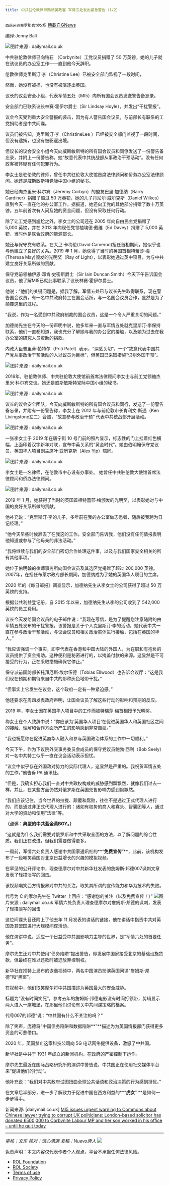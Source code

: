 ```yaml
---
title: 中共驻伦敦律师贿赂英政客 军情五处发出紧急警告（1/2）
---
```

`西班牙巴塞罗那喜悦农场` [轉載自GNews](https://gnews.org/zh-hans/1860675/)

编译:Jenny Ball

![](https://assets.gnews.org/wp-content/uploads/2022/01/image-1101.png)图片来源 : dailymail.co.uk

中共驻伦敦律师已向锆石 （Corbynite）工党议员捐赠了 50 万英镑，她的儿子就在该议员的办公室工作——直到他今天辞职。

伦敦律师克里斯汀·李（Christine Lee）已被安全部门监视了一段时间，

然而，她没有被捕，也没有被驱逐出英国。

议长的议会安全小组，代表军情五处（MI5）向所有国会议员发送警告备忘录。

安全部门已联系议长林赛·霍伊尔爵士（Sir Lindsay Hoyle），并发出“干扰警报”。

议会今天受到重大安全警报的袭击，因为有人警告国会议员，与前部长有联系的工党捐助者是中共间谍。

议员们被告知，克里斯汀·李（ChristineLee ）已经被安全部门监视了一段时间，但没有逮捕，也没有被驱逐出境。

但议长的议会安全小组今天向威斯敏斯特的所有国会议员和同僚发送了一份警告备忘录，并附上一份警告称，她“故意代表中共统战部从事政治干预活动”。没有任何政客被怀疑有任何犯罪行为。

李女士是驻伦敦的律师，曾任中共驻伦敦大使馆首席法律顾问和侨务办公室法律顾问。她还是威斯敏斯特党际中国小组的秘书。

她已经向杰里米·科尔宾（Jeremy Corbyn）的盟友巴里·加德纳（Barry Gardiner）捐赠了超过 50 万英镑，她的儿子丹尼尔·威尔克斯（Daniel Wilkes）直到今天一直在他的办公室工作。据报道，她还向工党的其他部分捐赠了数十万英镑。五年前首次有人问及她的资金问题，但没有采取任何行动。

除了让工党感到尴尬之外，李女士的公司还在 2005 年向自由民主党捐赠了 5,000 英镑，并在 2013 年向现任党领袖埃德·戴维（Ed Davey）捐赠了 5,000 英镑，当时他是联合政府的能源部长。

她还与保守党有联系。在大卫·卡梅伦(David Cameron)担任首相期间，她似乎也与他建立了良好的关系。2019 年 1 月，她获得了当时的英国首相特蕾莎·梅(Theresa May)颁发的光明奖（Ray of Light），以表彰她通过英中项目，为与中共建立良好关系所做的贡献。

保守党前领袖伊恩·邓肯·史密斯爵士（Sir Iain Duncan Smith）今天下午告诉国会议员，他了解MI5已就此事联系了议长林赛·霍伊尔爵士。

他说：“他们的关键问题是，据我了解，军情五处已与议长先生取得联系，现在警告国会议员，有一名中共政府特工在国会活跃，与一名国会议员合作，显然是为了颠覆这里的过程。

“我说，作为一名受到中共政府制裁的国会议员，这是一个令人严重关切的问题。”

加德纳先生在今天的一份声明中说，他多年来一直与军情五处就克里斯汀·李保持联系，他们一直都知道，我也充分了解她与我的办公室的接触，以及她为过去在我办公室的研究人员资助的捐款。

内政大臣普里蒂·帕特尔（Priti Patel）表示，“深感关切”，一个“故意代表中国共产党从事政治干预活动的人以议员为目标”，但英国已采取措施“识别外国干预”。

![](https://assets.gnews.org/wp-content/uploads/2022/01/image-1103.png)图片来源 : dailymail.co.uk

2016年，驻伦敦律师、中共驻伦敦大使馆前首席法律顾问李女士与前工党领袖杰里米·科尔宾交谈。她还是威斯敏斯特党际中国小组的秘书。

![](https://assets.gnews.org/wp-content/uploads/2022/01/image-1105.png)图片来源 : dailymail.co.uk

议长的议会安全团队，今天向威斯敏斯特的所有国会议员和同行，发送了一份警告备忘录，并附有一份警告称，李女士在 2012 年与前伦敦市长肯利文·斯通（Ken Livingstone左二）合照，“故意参与政治干预” 代表中共统战部开展活动。

![](https://assets.gnews.org/wp-content/uploads/2022/01/image-1107.png)图片来源 : dailymail.co.uk

一张李女士于 2019 年在唐宁街 10 号门前的照片显示，标志性的门上挂着红色横幅，上面印着汉字新年对联，宣布中英关系的“黄金时代”。她由伯明翰保守党议员、英国华人项目副主席叶·亚历克斯（Alex Yip）陪同。

![](https://assets.gnews.org/wp-content/uploads/2022/01/image-1108.png)图片来源 : dailymail.co.uk

李女士是一名律师，在伦敦市中心设有办事处。 她曾任中共驻伦敦大使馆首席法律顾问和侨办法律顾问。

![](https://assets.gnews.org/wp-content/uploads/2022/01/image-1110.png)图片来源 : dailymail.co.uk

2019 年 1 月，她获得了当时的英国首相特蕾莎·梅颁发的光明奖，以表彰她对与中国的良好关系所做的贡献。

他补充说：“克里斯汀·李的儿子，多年前在我的办公室做志愿者，随后被我聘为日记经理。”

“他今天早些时候辞去了在我这的工作。安全部门告诉我，他们没有任何情报表明他知道或参与了他母亲的非法活动。”

“我将继续与我们的安全部门密切合作处理这件事，以及与我们国家安全相关的所有其他事项。”

她位于伯明翰的律师事务所向国会议员及其选区党捐赠了超过 200,000 英镑。2007年，在担任布莱尔政府部长期间，加德纳成为了她的英国华人项目的主席。

2020 年的《每日邮报》调查显示，加德纳先生从李女士的公司获得了超过 50 万英镑的支持。

根据公共利益登记册，自 2015 年以来，加德纳先生从李的公司收到了 542,000 英镑的员工费用。

议长今天发给国会议员的电子邮件说：“我现在写信，是为了提醒您注意随附的由军情五处发布的干扰警报，该警报是关于个人克里斯汀·李的活动，她代表中共一直在参与政治干预活动，与议会议员和相关政治实体进行接触，包括在英国的华人。”

“我应该强调一个事实，即李代表在香港和中国大陆的外国人，为在职和有抱负的议员提供了资金捐助。这种便利是秘密进行的，以掩盖付款的来源。这显然是不可接受的行为，正在采取措施确保它停止。”

保守派前国防部长托拜厄斯·埃尔伍德（Tobias Ellwood）也告诉会议厅：“这是我们现在预期和期待来自中共的那种灰色地带干扰。”

“但事实上它发生在议会，这个政府一定有一种紧迫感。”

他还要求在周四发表政府声明，让国会议员了解这些行动的影响和预期的反应。

2019 年，李女士因在英国华人项目中的工作而被特瑞莎·梅首相授予光明奖。

梅女士在个人致辞中说：“你应该为‘英国华人项目’在促进英国华人和英国社区之间的接触、理解和合作方面所产生的影响感到非常自豪。”

“我也祝愿你在促进英裔华人融入和参与英国政治体系的工作中一切顺利。”

今天下午，作为下议院外交事务委员会成员的保守党议员鲍勃·西利（Bob Seely）对一名中共特工似乎一直在议会活动表示担忧。

“议会中似乎存在外国敌对势力的实际代理人，这显然是严重的。我祝贺军情五处的工作，”他告诉 PA 通讯社。

“但是，我确实担心我们一直对中共政权构成的威胁感到飘飘然，就像我们过去一样，并且，在某些方面仍然对俄罗斯在英国兜售影响力感到飘飘然。

“我们应该记住，当今世界的拉拢、颠覆和腐败，往往不是通过正式代理人进行的，而是通过非正式代理人进行的：诸如有权势的商人和寡头、智囊团等人，通过对大学的资助和使用“法律”等。

**（点评：典型的中共蓝金黄BGY。）**

“这就是为什么我们需要对俄罗斯和中共采取全面的方法，以了解问题的综合性质。我们正在改进，但我们需要做得更多。

一周前，军情六处负责人感谢中共国家通讯社的**“**免费宣传**”**，此前，该机构发布了一段嘲笑英国对北京日益增长的兴趣的模拟视频。

在罕见的公开评论中，理查德摩尔对中共新华社发表的詹姆斯·邦德007讽刺文章发表了轻描淡写的回击。

该视频嘲笑西方情报界对中共的关注，取笑其所谓的宣传能力和华为技术的失败。

代号为 C 的摩尔先生在 Twitter 上回应：“感谢您的关注（以及免费宣传！）”
![](https://assets.gnews.org/wp-content/uploads/2022/01/image-1112.png)图片来源 : dailymail.co.uk
军情六处负责人理查德摩尔对詹姆斯·邦德的讽刺，发表了轻描淡写的回击

这位间谍头目还附上了他去年 11 月发表的讲话的链接，他在讲话中指责中共对英国及其盟国进行大规模间谍活动。

他在演讲中说，适应一个日益受中共国影响力主导的世界，是“军情六处的首要任务”。

摩尔先生还对中共使用“债务陷阱”提出警告，即发展中国家接受北京的基础设施贷款，但最终在难以还款时被迫放弃控制权。

新华社在推特上发布的诙谐视频中，两名中国演员扮演英国间谍“詹姆斯·邦德”和“黑窗”。

在视频中，他们取笑摩尔将中共国描述为英国最大的安全威胁。

标题为“没有时间笑死”，参考去年的詹姆斯·邦德电影没有时间打领带，剪辑显示两人进入一座城堡，在那里他们讨论有关中共间谍策略的档案。

代号007的邦德”说：“中共国有什么不关注的吗？”

除了笑声，庞德将“中国债务陷阱和数据陷阱**”**描述为为英国情报部门获得更多资金的可悲借口。

2020 年，英国禁止这家科技公司向 5G 电话网络提供设备，激怒了中共国。

新华社是中共于 1931 年成立的新闻机构，在政府的严密控制下运作。

摩尔先生最近在国际战略研究所的演讲中警告说，中共国正在使用社交媒体平台来“促进他们的行动”。

他补充说：“我们对中共政府试图扭曲全球公共话语和政治决策的行为感到担忧。”

在文章后半部分，进一步了解致力于促进中国在西方利益的**“**虎女**” **是如何一步步得手。

新闻来源: [dailymail.co.uk] [MI5 issues urgent warning to Commons about Chinese lawyer trying to corrupt UK politicians: London-based solicitor has donated £500,000 to Corbynite Labour MP and her son worked in his office – until he quit today](https://www.dailymail.co.uk/news/article-10398665/MI5-send-urgent-email-MPs-warning-Chinese-woman.html)

* * *

*审核：文乐 
校对：信心满满
发稿：Nuevo唐人*
![](https://assets.gnews.org/wp-content/uploads/2022/01/GNEWS_CH.-1-3-1.jpeg)
 

免责声明：本文内容仅代表作者个人观点，平台不承担任何法律风险。

- [ROL Foundation](https://rolfoundation.org/)
- [ROL Society](https://rolsociety.org/)
- [Terms of use](https://gnews.org/terms-of-use-3/)
- [Privacy Policy](https://gnews.org/privacy-policy/)
